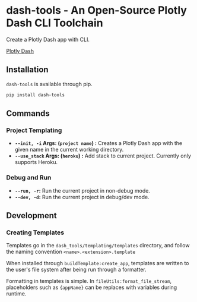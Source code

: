 # dash-tools - An Open-Source Plotly Dash CLI Toolchain

Create a Plotly Dash app with CLI.

[Plotly Dash](https://plotly.com/dash/)

## Installation

`dash-tools` is available through pip.

```bash
pip install dash-tools
```

## Commands

### Project Templating

- **`--init, -i` Args: (`project name`) :** Creates a Plotly Dash app with the given name in the current working directory.
- **`--use_stack` Args: (`heroku`) :** Add stack to current project. Currently only supports Heroku.

### Debug and Run

- **`--run, -r`:** Run the current project in non-debug mode.
- **`--dev, -d`:** Run the current project in debug/dev mode.

## Development

### Creating Templates

Templates go in the `dash_tools/templating/templates` directory, and follow the naming convention `<name>.<extension>.template`

When installed through `buildTemplate:create_app`, templates are written to the user's file system after being run through a formatter.

Formatting in templates is simple. In `fileUtils:format_file_stream`, placeholders such as `{appName}` can be replaces with variables during runtime.
